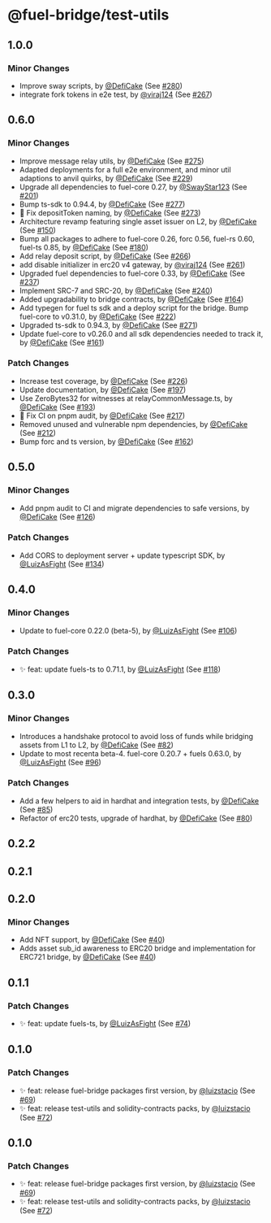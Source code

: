 # @fuel-bridge/test-utils

## 1.0.0

### Minor Changes

- Improve sway scripts, by [@DefiCake](https://github.com/DefiCake) (See [#280](https://github.com/FuelLabs/fuel-bridge/pull/280))
- integrate fork tokens in e2e test, by [@viraj124](https://github.com/viraj124) (See [#267](https://github.com/FuelLabs/fuel-bridge/pull/267))

## 0.6.0

### Minor Changes

- Improve message relay utils, by [@DefiCake](https://github.com/DefiCake) (See [#275](https://github.com/FuelLabs/fuel-bridge/pull/275))
- Adapted deployments for a full e2e environment, and minor util adaptions to anvil quirks, by [@DefiCake](https://github.com/DefiCake) (See [#229](https://github.com/FuelLabs/fuel-bridge/pull/229))
- Upgrade all dependencies to fuel-core 0.27, by [@SwayStar123](https://github.com/SwayStar123) (See [#201](https://github.com/FuelLabs/fuel-bridge/pull/201))
- Bump ts-sdk to 0.94.4, by [@DefiCake](https://github.com/DefiCake) (See [#277](https://github.com/FuelLabs/fuel-bridge/pull/277))
- 🐞 Fix depositToken naming, by [@DefiCake](https://github.com/DefiCake) (See [#273](https://github.com/FuelLabs/fuel-bridge/pull/273))
- Architecture revamp featuring single asset issuer on L2, by [@DefiCake](https://github.com/DefiCake) (See [#150](https://github.com/FuelLabs/fuel-bridge/pull/150))
- Bump all packages to adhere to fuel-core 0.26, forc 0.56, fuel-rs 0.60, fuel-ts 0.85, by [@DefiCake](https://github.com/DefiCake) (See [#180](https://github.com/FuelLabs/fuel-bridge/pull/180))
- Add relay deposit script, by [@DefiCake](https://github.com/DefiCake) (See [#266](https://github.com/FuelLabs/fuel-bridge/pull/266))
- add disable initializer in erc20 v4 gateway, by [@viraj124](https://github.com/viraj124) (See [#261](https://github.com/FuelLabs/fuel-bridge/pull/261))
- Upgraded fuel dependencies to fuel-core 0.33, by [@DefiCake](https://github.com/DefiCake) (See [#237](https://github.com/FuelLabs/fuel-bridge/pull/237))
- Implement SRC-7 and SRC-20, by [@DefiCake](https://github.com/DefiCake) (See [#240](https://github.com/FuelLabs/fuel-bridge/pull/240))
- Added upgradability to bridge contracts, by [@DefiCake](https://github.com/DefiCake) (See [#164](https://github.com/FuelLabs/fuel-bridge/pull/164))
- Add typegen for fuel ts sdk and a deploy script for the bridge. Bump fuel-core to v0.31.0, by [@DefiCake](https://github.com/DefiCake) (See [#222](https://github.com/FuelLabs/fuel-bridge/pull/222))
- Upgraded ts-sdk to 0.94.3, by [@DefiCake](https://github.com/DefiCake) (See [#271](https://github.com/FuelLabs/fuel-bridge/pull/271))
- Update fuel-core to v0.26.0 and all sdk dependencies needed to track it, by [@DefiCake](https://github.com/DefiCake) (See [#161](https://github.com/FuelLabs/fuel-bridge/pull/161))

### Patch Changes

- Increase test coverage, by [@DefiCake](https://github.com/DefiCake) (See [#226](https://github.com/FuelLabs/fuel-bridge/pull/226))
- Update documentation, by [@DefiCake](https://github.com/DefiCake) (See [#197](https://github.com/FuelLabs/fuel-bridge/pull/197))
- Use ZeroBytes32 for witnesses at relayCommonMessage.ts, by [@DefiCake](https://github.com/DefiCake) (See [#193](https://github.com/FuelLabs/fuel-bridge/pull/193))
- 🐞 Fix CI on pnpm audit, by [@DefiCake](https://github.com/DefiCake) (See [#217](https://github.com/FuelLabs/fuel-bridge/pull/217))
- Removed unused and vulnerable npm dependencies, by [@DefiCake](https://github.com/DefiCake) (See [#212](https://github.com/FuelLabs/fuel-bridge/pull/212))
- Bump forc and ts version, by [@DefiCake](https://github.com/DefiCake) (See [#162](https://github.com/FuelLabs/fuel-bridge/pull/162))

## 0.5.0

### Minor Changes

- Add pnpm audit to CI and migrate dependencies to safe versions, by [@DefiCake](https://github.com/DefiCake) (See [#126](https://github.com/FuelLabs/fuel-bridge/pull/126))

### Patch Changes

- Add CORS to deployment server + update typescript SDK, by [@LuizAsFight](https://github.com/LuizAsFight) (See [#134](https://github.com/FuelLabs/fuel-bridge/pull/134))

## 0.4.0

### Minor Changes

- Update to fuel-core 0.22.0 (beta-5), by [@LuizAsFight](https://github.com/LuizAsFight) (See [#106](https://github.com/FuelLabs/fuel-bridge/pull/106))

### Patch Changes

- ✨ feat: update fuels-ts to 0.71.1, by [@LuizAsFight](https://github.com/LuizAsFight) (See [#118](https://github.com/FuelLabs/fuel-bridge/pull/118))

## 0.3.0

### Minor Changes

- Introduces a handshake protocol to avoid loss of funds while bridging assets from L1 to L2, by [@DefiCake](https://github.com/DefiCake) (See [#82](https://github.com/FuelLabs/fuel-bridge/pull/82))
- Update to most recenta beta-4. fuel-core 0.20.7 + fuels 0.63.0, by [@LuizAsFight](https://github.com/LuizAsFight) (See [#96](https://github.com/FuelLabs/fuel-bridge/pull/96))

### Patch Changes

- Add a few helpers to aid in hardhat and integration tests, by [@DefiCake](https://github.com/DefiCake) (See [#85](https://github.com/FuelLabs/fuel-bridge/pull/85))
- Refactor of erc20 tests, upgrade of hardhat, by [@DefiCake](https://github.com/DefiCake) (See [#80](https://github.com/FuelLabs/fuel-bridge/pull/80))

## 0.2.2

## 0.2.1

## 0.2.0

### Minor Changes

- Add NFT support, by [@DefiCake](https://github.com/DefiCake) (See [#40](https://github.com/FuelLabs/fuel-bridge/pull/40))
- Adds asset sub_id awareness to ERC20 bridge and implementation for ERC721 bridge, by [@DefiCake](https://github.com/DefiCake) (See [#40](https://github.com/FuelLabs/fuel-bridge/pull/40))

## 0.1.1

### Patch Changes

- ✨ feat: update fuels-ts, by [@LuizAsFight](https://github.com/LuizAsFight) (See [#74](https://github.com/FuelLabs/fuel-bridge/pull/74))

## 0.1.0

### Patch Changes

- ✨ feat: release fuel-bridge packages first version, by [@luizstacio](https://github.com/luizstacio) (See [#69](https://github.com/FuelLabs/fuel-bridge/pull/69))
- ✨ feat: release test-utils and solidity-contracts packs, by [@luizstacio](https://github.com/luizstacio) (See [#72](https://github.com/FuelLabs/fuel-bridge/pull/72))

## 0.1.0

### Patch Changes

- ✨ feat: release fuel-bridge packages first version, by [@luizstacio](https://github.com/luizstacio) (See [#69](https://github.com/FuelLabs/fuel-bridge/pull/69))
- ✨ feat: release test-utils and solidity-contracts packs, by [@luizstacio](https://github.com/luizstacio) (See [#72](https://github.com/FuelLabs/fuel-bridge/pull/72))
